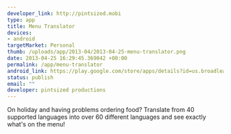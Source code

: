 ```yaml
--- 
developer_link: http://pintsized.mobi
type: app
title: Menu Translator
devices: 
- android
targetMarket: Personal
thumb: /uploads/app/2013-04/2013-04-25-menu-translator.png
date: 2013-04-25 16:29:45.369042 +00:00
permalink: /app/menu-translator
android_link: https://play.google.com/store/apps/details?id=us.broadleaf.mobile.android.mt.play
status: publish
email: ""
developer: pintsized productions
---
```


On holiday and having problems ordering food? Translate from 40 supported languages into over 60 different languages and see exactly what's on the menu!
